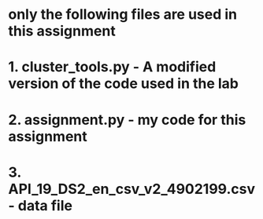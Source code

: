 # only the following files are used in this assignment
# 1. cluster_tools.py - A modified version of the code used in the lab
# 2. assignment.py - my code for this assignment
# 3. API_19_DS2_en_csv_v2_4902199.csv - data file

